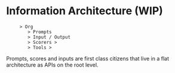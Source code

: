 # Information Architecture (WIP)

         > Org
            > Prompts
            > Input / Output
            > Scorers > 
            > Tools >


Prompts, scores and inputs are first class citizens that live in a flat architecture as APIs on the root level.

